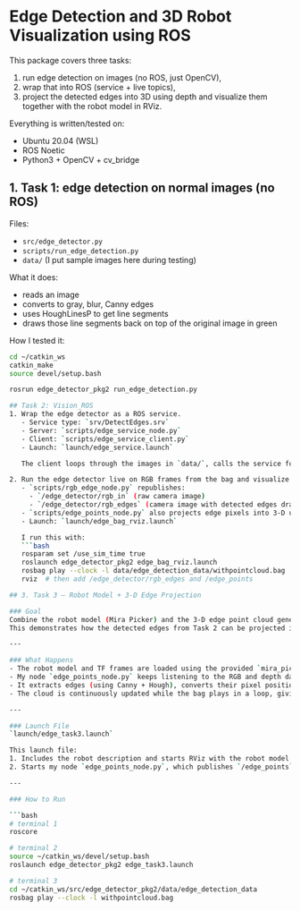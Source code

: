 # Edge Detection and 3D Robot Visualization using ROS

This package covers three tasks:

1. run edge detection on images (no ROS, just OpenCV),
2. wrap that into ROS (service + live topics),
3. project the detected edges into 3D using depth and visualize them together with the robot model in RViz.

Everything is written/tested on:
- Ubuntu 20.04 (WSL)
- ROS Noetic
- Python3 + OpenCV + cv_bridge


## 1. Task 1: edge detection on normal images (no ROS)

Files:
- `src/edge_detector.py`
- `scripts/run_edge_detection.py`
- `data/` (I put sample images here during testing)

What it does:
- reads an image
- converts to gray, blur, Canny edges
- uses HoughLinesP to get line segments
- draws those line segments back on top of the original image in green

How I tested it:
```bash
cd ~/catkin_ws
catkin_make
source devel/setup.bash

rosrun edge_detector_pkg2 run_edge_detection.py

## Task 2: Vision_ROS
1. Wrap the edge detector as a ROS service.
   - Service type: `srv/DetectEdges.srv`
   - Server: `scripts/edge_service_node.py`
   - Client: `scripts/edge_service_client.py`
   - Launch: `launch/edge_service.launch`

   The client loops through the images in `data/`, calls the service for each file, and writes out `<name>_edges.png`.

2. Run the edge detector live on RGB frames from the bag and visualize in RViz.
   - `scripts/rgb_edge_node.py` republishes:
     - `/edge_detector/rgb_in` (raw camera image)
     - `/edge_detector/rgb_edges` (camera image with detected edges drawn)
   - `scripts/edge_points_node.py` also projects edge pixels into 3-D using depth and camera intrinsics, and publishes a point cloud on `/edge_points` (type `sensor_msgs/PointCloud2`).
   - Launch: `launch/edge_bag_rviz.launch`

   I run this with:
   ```bash
   rosparam set /use_sim_time true
   roslaunch edge_detector_pkg2 edge_bag_rviz.launch
   rosbag play --clock -l data/edge_detection_data/withpointcloud.bag
   rviz  # then add /edge_detector/rgb_edges and /edge_points

## 3. Task 3 – Robot Model + 3-D Edge Projection

### Goal
Combine the robot model (Mira Picker) and the 3-D edge point cloud generated from RGB-D data in one RViz session.  
This demonstrates how the detected edges from Task 2 can be projected into real 3-D space and aligned with the robot coordinate frames.

---

### What Happens
- The robot model and TF frames are loaded using the provided `mira_picker` launch file.  
- My node `edge_points_node.py` keeps listening to the RGB and depth data coming from the bag file.  
- It extracts edges (using Canny + Hough), converts their pixel positions to 3-D coordinates with the camera intrinsics (fx, fy, cx, cy), and publishes them on `/edge_points`.  
- The cloud is continuously updated while the bag plays in a loop, giving a live visualization of how edges exist in 3-D space relative to the robot.

---

### Launch File
`launch/edge_task3.launch`

This launch file:
1. Includes the robot description and starts RViz with the robot model already loaded.
2. Starts my node `edge_points_node.py`, which publishes `/edge_points` (3-D point cloud) and `/edge_detector/rgb_edges` (2-D overlay image).

---

### How to Run

```bash
# terminal 1
roscore

# terminal 2
source ~/catkin_ws/devel/setup.bash
roslaunch edge_detector_pkg2 edge_task3.launch

# terminal 3
cd ~/catkin_ws/src/edge_detector_pkg2/data/edge_detection_data
rosbag play --clock -l withpointcloud.bag
